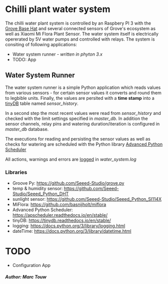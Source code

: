 # Chilli plant water system

The chilli water plant system is controlled by an Raspbery PI 3 with the [Grove Base Hat](https://wiki.seeedstudio.com/Grove_Base_Hat_for_Raspberry_Pi/) 
and several connected sensors of Grove's ecosystem as well as Xiaomi Mi Flora Plant Sensor. The water system itself is electrically opererated by 5V water pumps and controlled with relays.
The system is consiting of following applications:

* Water system runner - *written in phyton 3.x*
* TODO: App

## Water System Runner
The water system runner is a simple Python application which reads values from various sensors - for certain sensor values it converts and round them to legbible units.
Finally, the values are persited with a **time stamp** into a [tinyDB](https://tinydb.readthedocs.io/en/stable/) table named *sensor_history*.

In a second step the most recent values were read from *sensor_history* and checked with the limit settings specified in *master_db*. 
In addition the sensor channels, relay pins and watering duration/iteration is configured in *master_db* database.

The executions for reading and persisting the sensor values as well as checks for watering are scheduled with the Python library [Advanced Python Scheduler](https://apscheduler.readthedocs.io/en/stable/)

All actions, warnings and errors are [logged](https://docs.python.org/3/library/logging.html) in *water_system.log* 

### Libraries
 * Groove Py: https://github.com/Seeed-Studio/grove.py
 * temp & humidity sensor: https://github.com/Seeed-Studio/Seeed_Python_DHT
 * sunlight sensor: https://github.com/Seeed-Studio/Seeed_Python_SI114X
 * MiFlora: https://github.com/basnijholt/miflora
 * Advanced Python Scheduler: https://apscheduler.readthedocs.io/en/stable/
 * tinyDB: https://tinydb.readthedocs.io/en/stable/
 * logging: https://docs.python.org/3/library/logging.html
 * dateTime: https://docs.python.org/3/library/datetime.html

# TODO
* Configuration App

##### Author: Marc Touw
